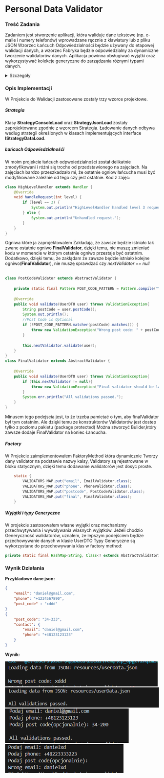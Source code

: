 # Personal Data Validator


### Treść Zadania
  Zadaniem jest stworzenie aplikacji, która waliduje dane tekstowe (np. e-maile i numery telefonów) wprowadzane ręcznie z klawiatury lub z pliku  JSON   Wzorzec Łańcuch Odpowiedzialności będzie używany do etapowej walidacji danych, a wzorzec Fabryka będzie odpowiedzialny za dynamiczne  tworzenie   walidatorów danych. Aplikacja powinna obsługiwać wyjątki oraz wykorzystywać kolekcje generyczne do zarządzania różnymi typami danych.


<details>
  <summary> Szczegóły </summary>

  **Wzorce projektowe:**
  - Łańcuch Odpowiedzialności: Walidacja danych krok po kroku (np. najpierw e-mail, potem numer telefonu).
  - Fabryka: Dynamiczne tworzenie walidatorów danych (np. dla e-maila lub numeru telefonu).

  **Wejście:**
  - Dane tekstowe (np. e-mail, numer telefonu) wprowadzane ręcznie z klawiatury lub { "email": "user@example.com", "phone": "+1234567890" }
  - Klawiatura: Wprowadzanie danych ręcznie.

  **Wyjście:**
  - Komunikat o poprawnej walidacji lub błędach walidacyjnych (np. niepoprawny format e-maila).

  **Zakres danych:**
  - Dane tekstowe: e-mail, numer telefonu.
  - Walidacja: poprawność formatu e-maila i numeru telefonu.

  **Oczekiwane działanie:**
  - Aplikacja powinna dynamicznie tworzyć walidatory i przeprowadzać walidację danych za pomocą Łańcucha Odpowiedzialności.
  - Obsługa wyjątków powinna zwracać komunikaty o błędach w przypadku niepoprawnych danych.

  **Techniki Java:**
  - Mechanizm wyjątków: Obsługa błędów walidacyjnych.
  - Kolekcje generyczne: Zarządzanie różnymi typami danych (e-mail, numer telefonu).

  **Zadania rozszerzające:**
  - Rozbudowa walidacji: Dodanie walidacji dodatkowych danych, takich jak adresy pocztowe.
  - Obsługa JSON w różnych formatach: Dodanie obsługi walidacji danych z JSON o różnych strukturach.

</details>

### Opis Implementacji

W Projekcie do Walidacji zastosowane zostały trzy wzorce projektowe.

##### Strategia
Klasy **StrategyConsoleLoad** oraz **StrategyJsonLoad**  zostały zaprojektowane zgodnie z wzorcem Strategia. Ładowanie danych odbywa wedlug strategii określonych w klasach implementujących interface **IStrategyDataLoad**.

##### Łańcuch Odpowiedzialnośći
W moim projekcie łańcuch odpwoiedzialności został delikatnie zmodyfikowani i różni się troche od przedstawionego na zajęciach. Na zajęciach bardzo przeszkadzało mi, że ostatnie ogniow łańcucha musi być modyfikowane zależnie od tego czy jest ostatnie. Kod z zajęc:
```java
class HighLevelHandler extends Handler {
    @Override
    void handleRequest(int level) {
        if (level == 3) {
            System.out.println("HighLevelHandler handled level 3 request.");
        } else {
            System.out.println("Unhandled request.");
        }
    }
}
```

Ogniwa które ja zaprojektowalem Zakładają, że zawsze będzie istniało tak zwane ostatnie ogniwo **FinalValidator**, dzięki temu, nie muszę zmieniać kodu w momencie w którym ostatnie ogniwo przestaje być ostatnim. Dodatkowo, dzięki temu, że zakłądam że zawsze będzie istniało kolejne ogniwo(**FinalValidator**), nie muszę sprawdzać czy *nextValidator == null*

```java

class PostCodeValidator extends AbstractValidator {

    private static final Pattern POST_CODE_PATTERN = Pattern.compile("^\\\\d{5}(-\\\\d{4})?$");
    
    @Override
    public void validate(UserDTO user) throws ValidationException{
        String postCode = user.postCode();
        System.out.println();
        //Post Code is Optional
        if (!POST_CODE_PATTERN.matcher(postCode).matches()) {
            throw new ValidationException("Wrong post code: " + postCode);
        }

        this.nextValidator.validate(user);
    }
}
class FinalValidator extends AbstractValidator {

    @Override
    public void validate(UserDTO user) throws ValidationException{
        if (this.nextValidator != null){
            throw new ValidationException("Final validator should be last validator");
        }
        System.err.println("All validations passed.");
    }
}

```

Minusem tego podejscia jest, to że trzeba pamietać o tym, aby finalValidator był tym ostatnim. Ale dzięki temu ze konstruktorów Validatorów jest dostep tylko z poziomu pakietu (package protected) Można stworzyć Bulider,który zawsze dodaje FinalValidator na koniec Łancucha.


##### Factory
W Projekcie zaimplementowałem FaktoryMethod która dynamicznie Tworzy dany validator na podstawie nazwy kalsy, Validatory są rejestrowane w bloku statycznym, dzięki temu dodawanie walidatorów jest dosyc proste.

```java
    static {
        VALIDATORS_MAP.put("email", EmailValidator.class);
        VALIDATORS_MAP.put("phone", PhoneValidator.class);
        VALIDATORS_MAP.put("postcode", PostCodeValidator.class);
        VALIDATORS_MAP.put("final", FinalValidator.class);
    }
```

##### Wyjątki i typy Generyczne
W projekcie zastosowałem własne wyjątki oraz mechanizmy przechwytywania i wywoływania własnych wyjątków.
Jeżeli chodzio Generyczność walidatorów, uznałem, że lepszym podejściem będize przechowywanie danych w klasie UserDTO
Typy Generyczne są wykorzystane do przechowywania klas w factory method:
```java
private static final HashMap<String, Class<? extends AbstractValidator>> VALIDATORS_MAP = new HashMap<>
```

### Wynik Działania

**Przykladowe dane json:**
```json
{
    "email": "daniel@gmail.com",
    "phone": "+1234567890",
    "post_code" : "xddd"
}
{
    "post_code": "34-333",
    "contact": {
        "email": "daniel@gmail.com",
        "phone": "+48123123123"
    }
}
```

**Wynik:**

![alt text](image.png)
![alt text](image-1.png)
![alt text](image-2.png)
![alt text](image-3.png)